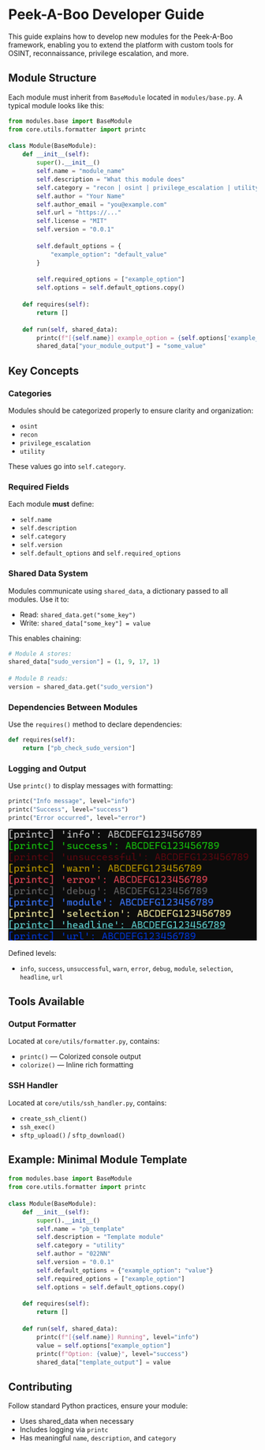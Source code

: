 
# Peek-A-Boo Developer Guide

This guide explains how to develop new modules for the Peek-A-Boo framework, enabling you to extend the platform with custom tools for OSINT, reconnaissance, privilege escalation, and more.

## Module Structure

Each module must inherit from `BaseModule` located in `modules/base.py`. A typical module looks like this:

```python
from modules.base import BaseModule
from core.utils.formatter import printc

class Module(BaseModule):
    def __init__(self):
        super().__init__()
        self.name = "module_name"
        self.description = "What this module does"
        self.category = "recon | osint | privilege_escalation | utility"
        self.author = "Your Name"
        self.author_email = "you@example.com"
        self.url = "https://..."
        self.license = "MIT"
        self.version = "0.0.1"

        self.default_options = {
            "example_option": "default_value"
        }

        self.required_options = ["example_option"]
        self.options = self.default_options.copy()

    def requires(self):
        return []

    def run(self, shared_data):
        printc(f"[{self.name}] example_option = {self.options['example_option']}", level="module")
        shared_data["your_module_output"] = "some_value"
```

## Key Concepts

### Categories

Modules should be categorized properly to ensure clarity and organization:
- `osint`
- `recon`
- `privilege_escalation`
- `utility`

These values go into `self.category`.

### Required Fields

Each module **must** define:
- `self.name`
- `self.description`
- `self.category`
- `self.version`
- `self.default_options` and `self.required_options`

### Shared Data System

Modules communicate using `shared_data`, a dictionary passed to all modules. Use it to:
- Read: `shared_data.get("some_key")`
- Write: `shared_data["some_key"] = value`

This enables chaining:
```python
# Module A stores:
shared_data["sudo_version"] = (1, 9, 17, 1)

# Module B reads:
version = shared_data.get("sudo_version")
```

### Dependencies Between Modules

Use the `requires()` method to declare dependencies:
```python
def requires(self):
    return ["pb_check_sudo_version"]
```

### Logging and Output

Use `printc()` to display messages with formatting:
```python
printc("Info message", level="info")
printc("Success", level="success")
printc("Error occurred", level="error")
```

![printc-display](img/printc_display.png)


Defined levels:
- `info`, `success`, `unsuccessful`, `warn`, `error`, `debug`, `module`, `selection`, `headline`, `url`

## Tools Available

### Output Formatter

Located at `core/utils/formatter.py`, contains:
- `printc()` — Colorized console output
- `colorize()` — Inline rich formatting

### SSH Handler

Located at `core/utils/ssh_handler.py`, contains:
- `create_ssh_client()`
- `ssh_exec()`
- `sftp_upload()` / `sftp_download()`

## Example: Minimal Module Template

```python
from modules.base import BaseModule
from core.utils.formatter import printc

class Module(BaseModule):
    def __init__(self):
        super().__init__()
        self.name = "pb_template"
        self.description = "Template module"
        self.category = "utility"
        self.author = "022NN"
        self.version = "0.0.1"
        self.default_options = {"example_option": "value"}
        self.required_options = ["example_option"]
        self.options = self.default_options.copy()
        
    def requires(self):
        return []

    def run(self, shared_data):
        printc(f"[{self.name}] Running", level="info")
        value = self.options["example_option"]
        printc(f"Option: {value}", level="success")
        shared_data["template_output"] = value
```

## Contributing

Follow standard Python practices, ensure your module:
- Uses shared_data when necessary
- Includes logging via `printc`
- Has meaningful `name`, `description`, and `category`

